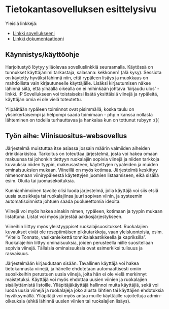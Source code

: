# Tietokantasovelluksen esittelysivu

Yleisiä linkkejä:

* [Linkki sovellukseeni](http://amparkki.users.cs.helsinki.fi/viinisuositus)
* [Linkki dokumentaatiooni](https://www.github.com/victrixia/Tsoha-Bootstrap/tree/master/doc/dokumentaatio.pdf)

## Käynnistys/käyttöohje

Harjoitustyö löytyy ylläolevaa sovelluslinkkiä seuraamalla. Käytössä on tunnukset käyttäjänimi:tarkastaja, salasana: kekkonen1 (älä kysy). Sessiota on käytetty hyväksi lähinnä niin, että rypäleen lisäys ja muokkaus on mahdollista vain kirjautuneelle käyttäjälle. Lisäksi kirjautumisen näkee lähinnä siitä, että ylhäällä oikealla on ei mihinkään johtava 'kirjaudu ulos' -linkki. :P Sovellukseen voi toistaiseksi lisätä yksittäisiä viinejä ja rypäleitä, käyttäjän omia ei ole vielä toteutettu. 

Ylipäätään rypäleen toiminnot ovat pisimmällä, koska taulu on yksinkertaisempi ja helpompi saada toimimaan - php:n kanssa nollasta lähteminen on todella turhauttavaa ja hankalaa kun on tottunut rubyyn :((( 

## Työn aihe: Viinisuositus-websovellus

Järjestelmä muistuttaa itse asiassa jossain määrin valmiiden aiheiden drinkkiarkistoa. Tarkoitus on toteuttaa järjestelmä, josta voi hakea omaan makuunsa tai johonkin tiettyyn ruokalajiin sopivia viinejä ja niiden tarkkoja kuvauksia niiden tyypin, makeusasteen, käytettyjen rypäleiden ja muiden ominaisuuksien mukaan. Viineillä on myös kotimaa. Järjestelmä keskittyy nimenomaan viinirypäleestä käytettyjen juomien listaamiseen, eikä sisällä esim. Oluita tai juomasekoituksia. 

Kunnianhimoinen tavoite olisi luoda järjestelmä, jolla käyttäjä voi siis etsiä uusia suosikkeja tai ruokalajiinsa juuri sopivan viinin, ja systeemin automatisoinnista johtuen saada puolueettomia ideoita.

Viinejä voi myös hakea ainakin nimen, rypäleen, kotimaan ja tyypin mukaan listattuna.  Listat voi myös järjestää aakkosjärjestykseen. 

Viineihin liittyy myös yleistyyppiset ruokalajisuositukset. Ruokalajien kuvaukset eivät ole reseptimäisen pikkutarkkoja, vaan yleisluontoisia, esim. “Vitello Tonnato, vasikanleikettä tonnikalakastikkeella ja kapriksilla”. Ruokalajeihin liittyy ominaisuuksia, joiden perusteella niille suositellaan sopivia viinejä. Tällaisia ominaisuuksia ovat esimerkiksi tulisuus ja rasvaisuus. 

Järjestelmään kirjaudutaan sisään. Tavallinen käyttäjä voi hakea tietokannasta viinejä, ja hänelle ehdotetaan automaattisesti omiin suosikkeihin perustuen uusia viinejä, joita hän ei ole vielä merkinnyt maistetuksi. Käyttäjä voi myös ehdottaa uusien viinien ja ruokalajien sisällyttämistä listoille. Ylläpitäjäkäyttäjä hallinnoi muita käyttäjiä, sekä voi luoda uusia viinejä ja ruokalajeja joko alusta lähtien tai käyttäjien ehdotuksia hyväksymällä. Ylläpitäjä voi myös antaa muille käyttäjille rajoitettuja admin-oikeuksia (ehkä lähinnä uusien viinien tai ruokalajien lisäys). 



